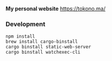 **My personal website**
https://tokono.ma/

### Development

```shell
npm install
brew install cargo-binstall
cargo binstall static-web-server
cargo binstall watchexec-cli
```

